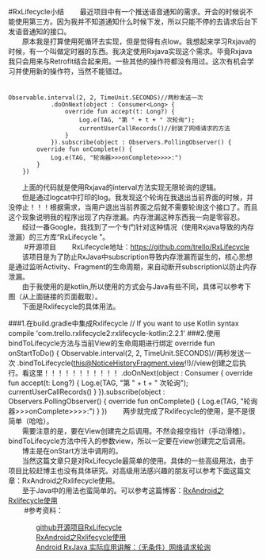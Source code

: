#RxLifecycle小结
　　最近项目中有一个推送语音通知的需求。开会的时候说不能使用第三方。因为我并不知道通知什么时候下发，所以只能不停的去请求后台下发语音通知的接口。  
　　原本我是打算使用死循环去实现，但是觉得有点low。我想起来学习Rxjava的时候，有一个叫做定时器的东西。我决定使用Rxjava实现这个需求。毕竟Rxjava我只会用来与Retrofit结合起来用。一些其他的操作符都没有用过。这次有机会学习并使用新的操作符，当然不能错过。  
　　

	Observable.interval(2, 2, TimeUnit.SECONDS)//两秒发送一次
                .doOnNext(object : Consumer<Long> {
                    override fun accept(t: Long?) {
                        Log.e(TAG, "第 " + t + " 次轮询");
                        currentUserCallRecords()//封装了网络请求的方法
                    }
                }).subscribe(object : Observers.PollingObserver() {
            override fun onComplete() {
                Log.e(TAG, "轮询器>>>onComplete>>>>:")
            }
        })


　　上面的代码就是使用Rxjava的interval方法实现无限轮询的逻辑。  
　　但是通过logcat中打印的log。我发现这个轮询在我退出当前界面的时候，并没停止！！！根据需求，当用户退出当前界面之后就不需要轮询这个接口了。而且这个现象说明我的程序出现了内存泄漏。内存泄漏这种东西我一向是零容忍。  
　　经过一番Google，我找到了一个专门针对这种情况（使用Rxjava导致的内存泄漏）的三方库“RxLifecycle ”。  
　　
#开源项目
　　RxLifecycle地址：<a href="https://github.com/trello/RxLifecycle">https://github.com/trello/RxLifecycle </a>  
　　该项目是为了防止RxJava中subscription导致内存泄漏而诞生的，核心思想是通过监听Activity、Fragment的生命周期，来自动断开subscription以防止内存泄漏。  
　　由于我使用的是kotlin,所以使用的方式会与Java有些不同，具体可以参考下图（从上面链接的页面截取）。  
　　下面是Rxlifecycle的具体用法。  

###1.在build.gradle中集成Rxlifecycle
	// If you want to use Kotlin syntax
	compile 'com.trello.rxlifecycle2:rxlifecycle-kotlin:2.2.1'
###2.使用bindToLifecycle方法与当前View的生命周期进行绑定
	 override fun onStartToDo() {
        Observable.interval(2, 2, TimeUnit.SECONDS)//两秒发送一次
                .bindToLifecycle(this@NoticeHistoryFragment.view!!)//view创建之后执行。看这里！！！！！！！！！！！
                .doOnNext(object : Consumer<Long> {
                    override fun accept(t: Long?) {
                        Log.e(TAG, "第 " + t + " 次轮询");
                        currentUserCallRecords()
                    }
                }).subscribe(object : Observers.PollingObserver() {
            override fun onComplete() {
                Log.e(TAG, "轮询器>>>onComplete>>>>:")
            }
        })
　　两步就完成了Rxlifecycle的使用，是不是很简单（哈哈）。  
　　需要注意的是，要在View创建完之后调用。不然会报空指针（手动滑稽）。bindToLifecycle方法中传入的参数view，所以一定要在view创建完之后调用。  
　　博主是在onStart方法中调用的。  
　　当然这篇文章只是对RxLifecycle最简单的使用。具体的一些高级用法，由于项目比较赶博主也没有具体研究。对高级用法感兴趣的朋友可以参考下面这篇文章：RxAndroid之Rxlifecycle使用。  
　　至于Java中的用法也蛮简单的。可以参考这篇博客：<a href="http://blog.csdn.net/jdsjlzx/article/details/51527542">RxAndroid之Rxlifecycle使用</a>  
　　
#参考资料：

　　　　<a href="">github开源项目RxLifecycle</a>  
　　　　<a href="http://blog.csdn.net/jdsjlzx/article/details/51527542">RxAndroid之Rxlifecycle使用</a>  
　　　　<a href="https://www.jianshu.com/p/11b3ec672812" target="_blank">Android RxJava 实际应用讲解：（无条件）网络请求轮询</a>
　　　　